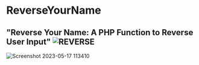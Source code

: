 # ReverseYourName
"Reverse Your Name: A PHP Function to Reverse User Input"
![REVERSE](https://github.com/paschalis777/ReverseYourName/assets/125591063/8fed53e9-4f72-4a06-a8ed-cac434c91aa6)
--------------------------------------------------------------------------------------------------------------------
![Screenshot 2023-05-17 113410](https://github.com/paschalis777/ReverseYourName/assets/125591063/15678b2d-4e8e-44d5-b369-86e2ef2fd080)
